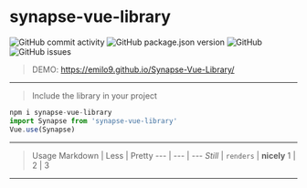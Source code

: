 # synapse-vue-library
![GitHub commit activity](https://img.shields.io/github/commit-activity/m/emilo9/Synapse-Vue-Library?style=for-the-badge)
![GitHub package.json version](https://img.shields.io/github/package-json/v/EMILO9/Synapse-Vue-Library?style=for-the-badge)
![GitHub](https://img.shields.io/github/license/emilo9/Synapse-Vue-Library?style=for-the-badge)
![GitHub issues](https://img.shields.io/github/issues/emilo9/Synapse-Vue-Library?style=for-the-badge)

> DEMO: https://emilo9.github.io/Synapse-Vue-Library/
***
> Include the library in your project
```javascript
npm i synapse-vue-library
import Synapse from 'synapse-vue-library'
Vue.use(Synapse)
```
***
> Usage
Markdown | Less | Pretty
--- | --- | ---
*Still* | `renders` | **nicely**
1 | 2 | 3

***
